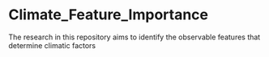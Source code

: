 # Climate_Feature_Importance
The research in this repository aims to identify the observable features that determine climatic factors
